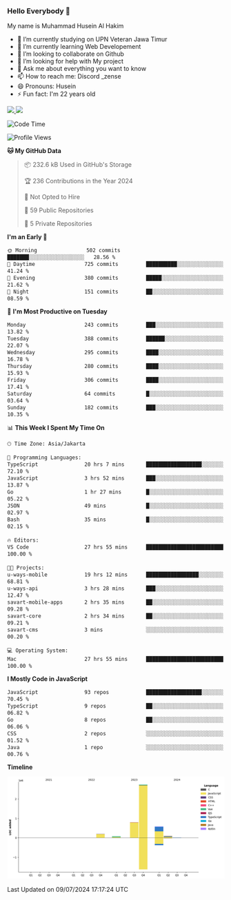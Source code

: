 ### Hello Everybody 👋

My name is Muhammad Husein Al Hakim

- 🔭 I’m currently studying on UPN Veteran Jawa Timur
- 🌱 I’m currently learning Web Developement
- 👯 I’m looking to collaborate on Github
- 🤔 I’m looking for help with My project
- 💬 Ask me about everything you want to know
- 📫 How to reach me: Discord _zense
- 😄 Pronouns: Husein
- ⚡ Fun fact: I'm 22 years old

<p align="left">
<a href="https://github.com/huseinhq">
  <img height="180em" src="https://github-readme-stats-eight-theta.vercel.app/api?username=huseinhq&show_icons=true&theme=algolia&include_all_commits=true&count_private=true"/>
  <img height="180em" src="https://github-readme-stats-eight-theta.vercel.app/api/top-langs/?username=huseinhq&layout=compact&langs_count=8&theme=algolia"/>
</a>
</p>

<!--START_SECTION:waka-->
![Code Time](http://img.shields.io/badge/Code%20Time-1%2C134%20hrs%2043%20mins-blue)

![Profile Views](http://img.shields.io/badge/Profile%20Views-0-blue)

**🐱 My GitHub Data** 

> 📦 232.6 kB Used in GitHub's Storage 
 > 
> 🏆 236 Contributions in the Year 2024
 > 
> 🚫 Not Opted to Hire
 > 
> 📜 59 Public Repositories 
 > 
> 🔑 5 Private Repositories 
 > 
**I'm an Early 🐤** 

```text
🌞 Morning                502 commits         ███████░░░░░░░░░░░░░░░░░░   28.56 % 
🌆 Daytime                725 commits         ██████████░░░░░░░░░░░░░░░   41.24 % 
🌃 Evening                380 commits         █████░░░░░░░░░░░░░░░░░░░░   21.62 % 
🌙 Night                  151 commits         ██░░░░░░░░░░░░░░░░░░░░░░░   08.59 % 
```
📅 **I'm Most Productive on Tuesday** 

```text
Monday                   243 commits         ███░░░░░░░░░░░░░░░░░░░░░░   13.82 % 
Tuesday                  388 commits         ██████░░░░░░░░░░░░░░░░░░░   22.07 % 
Wednesday                295 commits         ████░░░░░░░░░░░░░░░░░░░░░   16.78 % 
Thursday                 280 commits         ████░░░░░░░░░░░░░░░░░░░░░   15.93 % 
Friday                   306 commits         ████░░░░░░░░░░░░░░░░░░░░░   17.41 % 
Saturday                 64 commits          █░░░░░░░░░░░░░░░░░░░░░░░░   03.64 % 
Sunday                   182 commits         ███░░░░░░░░░░░░░░░░░░░░░░   10.35 % 
```


📊 **This Week I Spent My Time On** 

```text
🕑︎ Time Zone: Asia/Jakarta

💬 Programming Languages: 
TypeScript               20 hrs 7 mins       ██████████████████░░░░░░░   72.10 % 
JavaScript               3 hrs 52 mins       ███░░░░░░░░░░░░░░░░░░░░░░   13.87 % 
Go                       1 hr 27 mins        █░░░░░░░░░░░░░░░░░░░░░░░░   05.22 % 
JSON                     49 mins             █░░░░░░░░░░░░░░░░░░░░░░░░   02.97 % 
Bash                     35 mins             █░░░░░░░░░░░░░░░░░░░░░░░░   02.15 % 

🔥 Editors: 
VS Code                  27 hrs 55 mins      █████████████████████████   100.00 % 

🐱‍💻 Projects: 
u-ways-mobile            19 hrs 12 mins      █████████████████░░░░░░░░   68.81 % 
u-ways-api               3 hrs 28 mins       ███░░░░░░░░░░░░░░░░░░░░░░   12.47 % 
savart-mobile-apps       2 hrs 35 mins       ██░░░░░░░░░░░░░░░░░░░░░░░   09.28 % 
savart-core              2 hrs 34 mins       ██░░░░░░░░░░░░░░░░░░░░░░░   09.21 % 
savart-cms               3 mins              ░░░░░░░░░░░░░░░░░░░░░░░░░   00.20 % 

💻 Operating System: 
Mac                      27 hrs 55 mins      █████████████████████████   100.00 % 
```

**I Mostly Code in JavaScript** 

```text
JavaScript               93 repos            ██████████████████░░░░░░░   70.45 % 
TypeScript               9 repos             ██░░░░░░░░░░░░░░░░░░░░░░░   06.82 % 
Go                       8 repos             ██░░░░░░░░░░░░░░░░░░░░░░░   06.06 % 
CSS                      2 repos             ░░░░░░░░░░░░░░░░░░░░░░░░░   01.52 % 
Java                     1 repo              ░░░░░░░░░░░░░░░░░░░░░░░░░   00.76 % 
```



**Timeline**

![Lines of Code chart](https://raw.githubusercontent.com/HuseinHQ/HuseinHQ/main/assets/bar_graph.png)


 Last Updated on 09/07/2024 17:17:24 UTC
<!--END_SECTION:waka-->

